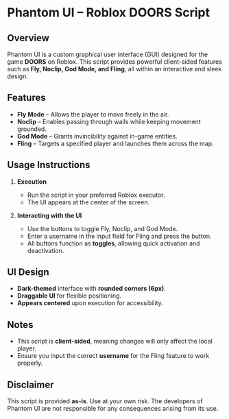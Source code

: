 # Phantom UI – Roblox DOORS Script

## Overview
Phantom UI is a custom graphical user interface (GUI) designed for the game **DOORS** on Roblox. This script provides powerful client-sided features such as **Fly, Noclip, God Mode, and Fling**, all within an interactive and sleek design.

## Features
- **Fly Mode** – Allows the player to move freely in the air.
- **Noclip** – Enables passing through walls while keeping movement grounded.
- **God Mode** – Grants invincibility against in-game entities.
- **Fling** – Targets a specified player and launches them across the map.

## Usage Instructions
1. **Execution**
   - Run the script in your preferred Roblox executor.
   - The UI appears at the center of the screen.
   
2. **Interacting with the UI**
   - Use the buttons to toggle Fly, Noclip, and God Mode.
   - Enter a username in the input field for Fling and press the button.
   - All buttons function as **toggles**, allowing quick activation and deactivation.

## UI Design
- **Dark-themed** interface with **rounded corners (6px)**.
- **Draggable UI** for flexible positioning.
- **Appears centered** upon execution for accessibility.

## Notes
- This script is **client-sided**, meaning changes will only affect the local player.
- Ensure you input the correct **username** for the Fling feature to work properly.

## Disclaimer
This script is provided **as-is**. Use at your own risk. The developers of Phantom UI are not responsible for any consequences arising from its use.
